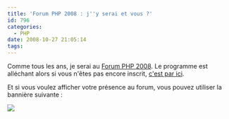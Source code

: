 ```yaml
---
title: 'Forum PHP 2008 : j''y serai et vous ?'
id: 796
categories:
  - PHP
date: 2008-10-27 21:05:14
tags:
---
```


Comme tous les ans, je serai au [Forum PHP 2008](http://afup.org/pages/forumphp2008/). Le programme est alléchant alors si vous n'êtes pas encore inscrit, [c'est par ici](http://afup.org/pages/forumphp2008/inscription.php).

Et si vous voulez afficher votre présence au forum, vous pouvez utiliser la bannière suivante&nbsp;:

![](/images/forumafup_2008.png)